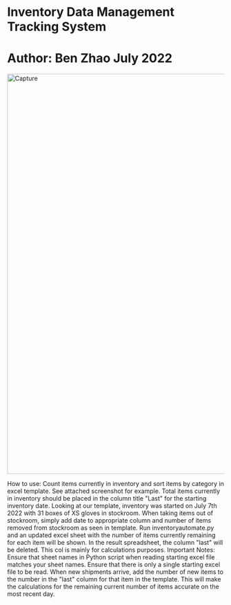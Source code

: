 # Inventory Data Management Tracking System 
# Author: Ben Zhao July 2022

<img width="926" alt="Capture" src="https://user-images.githubusercontent.com/96789119/180080153-cca930da-5931-4eb7-8e84-809b60e3d580.PNG">

How to use: Count items currently in inventory and sort items by category in excel template. See attached screenshot for example. 
Total items currently in inventory should be placed in the column title "Last" for the starting inventory date. Looking at our template, inventory was started on July 7th 2022 with 31 boxes of XS gloves in stockroom. 
When taking items out of stockroom, simply add date to appropriate column and number of items removed from stockroom as seen in template. Run inventoryautomate.py and an updated excel sheet with the number of items currently remaining for each item will be shown. In the result spreadsheet, the column "last" will be deleted. This col is mainly for calculations purposes.
Important Notes: Ensure that sheet names in Python script when reading starting excel file matches your sheet names. Ensure that there is only a single starting excel file to be read. When new shipments arrive, add the number of new items to the number in the "last" column for that item in the template. This will make the calculations for the remaining current number of items accurate on the most recent day.

